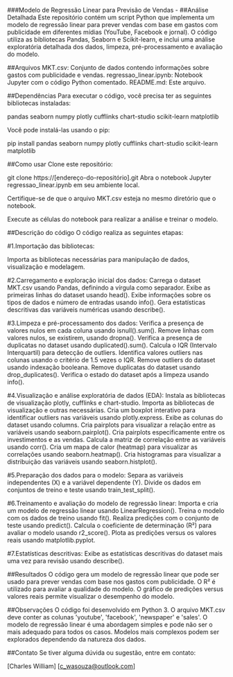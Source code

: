 ###Modelo de Regressão Linear para Previsão de Vendas - 
##Análise Detalhada
Este repositório contém um script Python que implementa um modelo de regressão linear para prever vendas com base em gastos com publicidade em diferentes mídias (YouTube, Facebook e jornal). O código utiliza as bibliotecas Pandas, Seaborn e Scikit-learn, e inclui uma análise exploratória detalhada dos dados, limpeza, pré-processamento e avaliação do modelo.

##Arquivos
MKT.csv: Conjunto de dados contendo informações sobre gastos com publicidade e vendas.
regressao_linear.ipynb: Notebook Jupyter com o código Python comentado.
README.md: Este arquivo.

##Dependências
Para executar o código, você precisa ter as seguintes bibliotecas instaladas:

pandas
seaborn
numpy
plotly
cufflinks
chart-studio
scikit-learn
matplotlib

Você pode instalá-las usando o pip:

pip install pandas seaborn numpy plotly cufflinks chart-studio scikit-learn matplotlib

##Como usar
Clone este repositório:

git clone https://[endereço-do-repositório].git
Abra o notebook Jupyter regressao_linear.ipynb em seu ambiente local.

Certifique-se de que o arquivo MKT.csv esteja no mesmo diretório que o notebook.

Execute as células do notebook para realizar a análise e treinar o modelo.

##Descrição do código
O código realiza as seguintes etapas:

#1.Importação das bibliotecas:

Importa as bibliotecas necessárias para manipulação de dados, visualização e modelagem.

#2.Carregamento e exploração inicial dos dados:
Carrega o dataset MKT.csv usando Pandas, definindo a vírgula como separador.
Exibe as primeiras linhas do dataset usando head().
Exibe informações sobre os tipos de dados e número de entradas usando info().
Gera estatísticas descritivas das variáveis numéricas usando describe().

#3.Limpeza e pré-processamento dos dados:
Verifica a presença de valores nulos em cada coluna usando isnull().sum().
Remove linhas com valores nulos, se existirem, usando dropna().
Verifica a presença de duplicatas no dataset usando duplicated().sum().
Calcula o IQR (Intervalo Interquartil) para detecção de outliers.
Identifica valores outliers nas colunas usando o critério de 1.5 vezes o IQR.
Remove outliers do dataset usando indexação booleana.
Remove duplicatas do dataset usando drop_duplicates().
Verifica o estado do dataset após a limpeza usando info().

#4.Visualização e análise exploratória de dados (EDA):
Instala as bibliotecas de visualização plotly, cufflinks e chart-studio.
Importa as bibliotecas de visualização e outras necessárias.
Cria um boxplot interativo para identificar outliers nas variáveis usando plotly.express.
Exibe as colunas do dataset usando columns.
Cria pairplots para visualizar a relação entre as variáveis usando seaborn.pairplot().
Cria pairplots especificamente entre os investimentos e as vendas.
Calcula a matriz de correlação entre as variáveis usando corr().
Cria um mapa de calor (heatmap) para visualizar as correlações usando seaborn.heatmap().
Cria histogramas para visualizar a distribuição das variáveis usando seaborn.histplot().

#5.Preparação dos dados para o modelo:
Separa as variáveis independentes (X) e a variável dependente (Y).
Divide os dados em conjuntos de treino e teste usando train_test_split().

#6.Treinamento e avaliação do modelo de regressão linear:
Importa e cria um modelo de regressão linear usando LinearRegression().
Treina o modelo com os dados de treino usando fit().
Realiza predições com o conjunto de teste usando predict().
Calcula o coeficiente de determinação (R²) para avaliar o modelo usando r2_score().
Plota as predições versus os valores reais usando matplotlib.pyplot.

#7.Estatísticas descritivas:
Exibe as estatísticas descritivas do dataset mais uma vez para revisão usando describe().

##Resultados
O código gera um modelo de regressão linear que pode ser usado para prever vendas com base nos gastos com publicidade. O R² é utilizado para avaliar a qualidade do modelo. O gráfico de predições versus valores reais permite visualizar o desempenho do modelo.

##Observações
O código foi desenvolvido em Python 3.
O arquivo MKT.csv deve conter as colunas 'youtube', 'facebook', 'newspaper' e 'sales'.
O modelo de regressão linear é uma abordagem simples e pode não ser o mais adequado para todos os casos. Modelos mais complexos podem ser explorados dependendo da natureza dos dados.

##Contato
Se tiver alguma dúvida ou sugestão, entre em contato:

[Charles William]
[c_wasouza@outlook.com]
